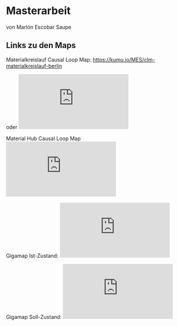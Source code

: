 # Masterarbeit

von Marlón Escobar Saupe


## Links zu den Maps

Materialkreislauf Causal Loop Map: https://kumu.io/MES/clm-materialkreislauf-berlin

oder ![in diesem Repository](https://github.com/Escosystem/masterarbeit_materialkreislauf/blob/main/maps/MaterialkreislaufCLM.pdf)

Material Hub Causal Loop Map ![in diesem Repository](https://github.com/Escosystem/masterarbeit_materialkreislauf/blob/main/maps/MaterialHubCLM.pdf)

Gigamap Ist-Zustand: ![in diesem Repository](https://github.com/Escosystem/masterarbeit_materialkreislauf/blob/main/maps/Gigamap_Ist-Zustand.pdf)

Gigamap Soll-Zustand: ![in diesem Repository](https://github.com/Escosystem/masterarbeit_materialkreislauf/blob/main/maps/Gigamap_Soll-Zustand.pdf)
